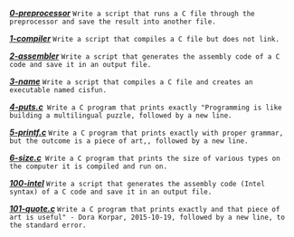 [***0-preprocessor***](https://github.com/Mub2023/alx-low_level_programming/blob/master/0x00-hello_world/0-preprocessor)  `Write a script that runs a C file through the preprocessor and save the result into another file.`

[***1-compiler***](https://github.com/Mub2023/alx-low_level_programming/blob/master/0x00-hello_world/1-compiler) `Write a script that compiles a C file but does not link.`

[***2-assembler***](https://github.com/Mub2023/alx-low_level_programming/blob/master/0x00-hello_world/2-assembler) `Write a script that generates the assembly code of a C code and save it in an output file.`


[***3-name***](https://github.com/Mub2023/alx-low_level_programming/blob/master/0x00-hello_world/3-name) `Write a script that compiles a C file and creates an executable named cisfun.`

[***4-puts.c***](https://github.com/Mub2023/alx-low_level_programming/blob/master/0x00-hello_world/4-puts.c)` Write a C program that prints exactly "Programming is like building a multilingual puzzle, followed by a new line.`

[***5-printf.c***](https://github.com/Mub2023/alx-low_level_programming/blob/master/0x00-hello_world/5-printf.c) `Write a C program that prints exactly with proper grammar, but the outcome is a piece of art,, followed by a new line.`

[***6-size.c***](https://github.com/Mub2023/alx-low_level_programming/blob/master/0x00-hello_world/6-size.c)` Write a C program that prints the size of various types on the computer it is compiled and run on.`

[***100-intel***](https://github.com/Mub2023/alx-low_level_programming/blob/master/0x00-hello_world/100-intel) `Write a script that generates the assembly code (Intel syntax) of a C code and save it in an output file.`


[***101-quote.c***](https://github.com/Mub2023/alx-low_level_programming/blob/master/0x00-hello_world/101-quote.c) `Write a C program that prints exactly and that piece of art is useful" - Dora Korpar, 2015-10-19, followed by a new line, to the standard error.`


